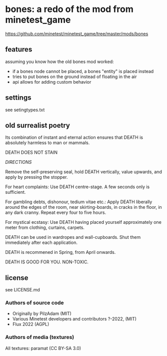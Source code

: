 # bones: a redo of the mod from minetest_game

https://github.com/minetest/minetest_game/tree/master/mods/bones

## features

assuming you know how the old bones mod worked:

* if a bones node cannot be placed, a bones "entity" is placed instead
* tries to put bones on the ground instead of floating in the air
* api allows for adding custom behavior

## settings

see setingtypes.txt

## old surrealist poetry

Its combination of instant and eternal action ensures that DEATH is absolutely harmless to man or mammals.

DEATH DOES NOT STAIN

*DIRECTIONS*

Remove the self-preserving seal, hold DEATH vertically, value upwards, and apply by pressing the stopper.

For heart complaints: Use DEATH centre-stage. A few seconds only is sufficient.

For gambling debts, dishonour, tedium vitae etc.: Apply DEATH liberally around the edges of the room, near skirting-boards, in cracks in the floor, in any dark cranny. Repeat every four to five hours.

For mystical ecstasy: Use DEATH having placed yourself approximately one meter from clothing, curtains, carpets.

DEATH can be used in wardropes and wall-cupboards. Shut them immediately after each application.

DEATH is recommened in Spring, from April onwards.

DEATH IS GOOD FOR YOU. NON-TOXIC.

## license

see LICENSE.md

### Authors of source code
* Originally by PilzAdam (MIT)
* Various Minetest developers and contributors ?-2022, (MIT)
* Flux 2022 (AGPL)

### Authors of media (textures)
All textures: paramat (CC BY-SA 3.0)
